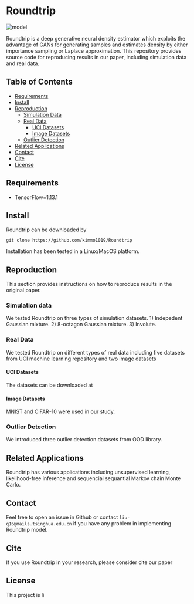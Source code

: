 # Roundtrip

![model](https://github.com/kimmo1019/Rountrip/blob/master/model.jpg)

Roundtrip is a deep generative neural density estimator which exploits the advantage of GANs for generating samples and estimates density by either importance sampling or Laplace approximation. This repository provides source code for reproducing results in our paper, including simulation data and real data. 

## Table of Contents

- [Requirements](#Requirements)
- [Install](#install)
- [Reproduction](#reproduction)
	- [Simulation Data](#simulation-data)
    - [Real Data](#real-data)
        - [UCI Datasets](#uci-datasets)
        - [Image Datasets](#image-datasets)
    - [Outlier Detection](#outlier-detection)
- [Related Applications](#related-applications)
- [Contact](#contact)
- [Cite](#Cite)
- [License](#license)

## Requirements

- TensorFlow=1.13.1

## Install

Roundtrip can be downloaded by
```shell
git clone https://github.com/kimmo1019/Roundtrip
```
Installation has been tested in a Linux/MacOS platform.

## Reproduction

This section provides instructions on how to reproduce results in the original paper.

### Simulation data

We tested Roundtrip on three types of simulation datasets. 1) Indepedent Gaussian mixture. 2) 8-octagon Gaussian mixture. 3) Involute.

### Real Data

We tested Roundtrip on different types of real data including five datasets from UCI machine learning repository and two image datasets

#### UCI Datasets

The datasets can be downloaded at 

#### Image Datasets

MNIST and CIFAR-10 were used in our study.

### Outlier Detection

We introduced three outlier detection datasets from OOD library.

## Related Applications

Roundtrip has various applications including unsupervised learning, likelihood-free inference and sequencial sequantial Markov chain Monte Carlo.

## Contact

Feel free to open an issue in Github or contact `liu-q16@mails.tsinghua.edu.cn` if you have any problem in implementing Roundtrip model.

## Cite

If you use Roundtrip in your research, please consider cite our paper 

## License

This project is li